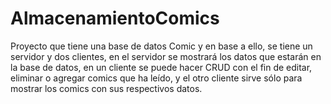 # AlmacenamientoComics
Proyecto que tiene una base de datos Comic y en base a ello, se tiene un servidor y dos clientes, en el servidor se mostrará los datos que estarán en la base de datos, 
en un cliente se puede hacer CRUD con el fin de editar, eliminar o agregar comics que ha leído, y el otro cliente sirve sólo para mostrar los comics con sus respectivos datos. 
